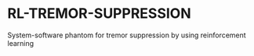 # RL-TREMOR-SUPPRESSION
System-software phantom for tremor suppression by using reinforcement learning
